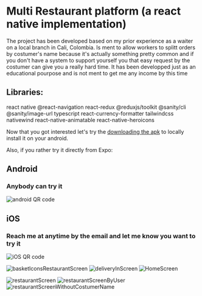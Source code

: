 # Multi Restaurant platform (a react native implementation)
The project has been developed based on my prior experience as a waiter on a local branch in Cali, Colombia. Is ment to allow workers to splitt orders by costumer's name because it's actually something pretty common and if you don't have a system to support yourself you that easy request by the costumer can give you a really hard time.
It has been developped just as an educational pourpose and is not ment to get me any income by this time

## Libraries:
react native
@react-navigation
react-redux
@reduxjs/toolkit
@sanity/cli
@sanity/image-url
typescript
react-currency-formatter
tailwindcss
nativewind
react-native-animatable
react-native-heroicons

Now that you got interested let's try the [downloading the apk](https://expo.dev/accounts/nocallerworld/projects/deliveroonew/builds/1fb2f8b0-33d4-4e1d-8cbb-5312ea47a72d) 
to locally install it on your android.

Also, if you rather try it directly from Expo:

## Android
### Anybody can try it
![android QR code](https://user-images.githubusercontent.com/68607137/214677294-9ddf554e-3ec0-4a48-8ff5-83e807ca0f9a.png)


## iOS
### Reach me at anytime by the email and let me know you want to try it
![iOS QR code](https://user-images.githubusercontent.com/68607137/214677963-db633afa-8ff6-4c1b-8450-fe3e08cfbdaa.png)

![basketIconsRestaurantScreen](https://user-images.githubusercontent.com/68607137/214678377-d3dbdfdf-08bb-42e3-bfed-84172f34da81.jpg)
![deliveryInScreen](https://user-images.githubusercontent.com/68607137/214678439-42d5aad8-235a-4dcb-a0f4-895ff79d7551.jpg)
![HomeScreen](https://user-images.githubusercontent.com/68607137/214680043-e8bf2770-b347-4844-bf90-dc194dee498f.png)

![restaurantScreen](https://user-images.githubusercontent.com/68607137/214678504-9078193f-b037-4589-be07-8001a77a62c6.jpg)
![restaurantScreenByUser](https://user-images.githubusercontent.com/68607137/214678521-db740d2f-2857-4524-9913-3d0a0fbeddec.jpg)
![restaurantScreenWithoutCostumerName](https://user-images.githubusercontent.com/68607137/214678554-2b8486b6-d0fa-4735-8915-2910660c6037.jpg)





